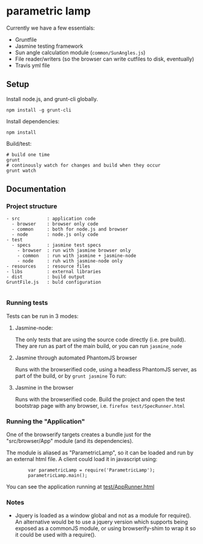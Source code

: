 # parametric lamp 

Currently we have a few essentials:
 * Gruntfile
 * Jasmine testing framework
 * Sun angle calculation module (`common/SunAngles.js`)
 * File reader/writers (so the browser can write cutfiles to disk, eventually)
 * Travis yml file

## Setup

Install node.js, and grunt-cli globally.

```
npm install -g grunt-cli
```

Install dependencies:
```
npm install
```

Build/test:
```
# build one time
grunt 
# continously watch for changes and build when they occur
grunt watch
```

## Documentation

### Project structure
```
- src          : application code
  - browser    : browser only code
  - common     : both for node.js and browser
  - node       : node.js only code
- test
  - specs      : jasmine test specs
    - browser  : run with jasmine browser only
    - common   : run with jasmine + jasmine-node
    - node     : ruh with jasmine-node only
- resources    : resource files
- libs         : external libraries
- dist         : build output
GruntFile.js   : buld configuration


```

### Running tests

Tests can be run in 3 modes:

1. Jasmine-node:

    The only tests that are using the source code directly (i.e. pre build). They are run as part of the main build, or you can run `jasmine_node`
  
2. Jasmine through automated PhantomJS browser
 
    Runs with the browserified code, using a headless PhantomJS server, as part of the build, or by `grunt jasmine`
    To run:

3. Jasmine in the browser

    Runs with the browserified code. Build the project and open the test bootstrap page with any browser, i.e. `firefox test/SpecRunner.html`

### Running the "Application"

One of the browserify targets creates a bundle just for the "src/browser/App" module (and its dependencies).

The module is aliased as "ParametricLamp", so it can be loaded and run by an external html file.
A client could load it in javascript using:
```
        var parametricLamp = require('ParametricLamp');
        parametricLamp.main();
```

You can see the application running at [test/AppRunner.html](test/AppRunner.html)

### Notes
 * Jquery is loaded as a window global and not as a module for require(). An alternative would be to use a jquery version which supports being exposed as a commonJS module, or using browserify-shim to wrap it so it could be used with a require().
